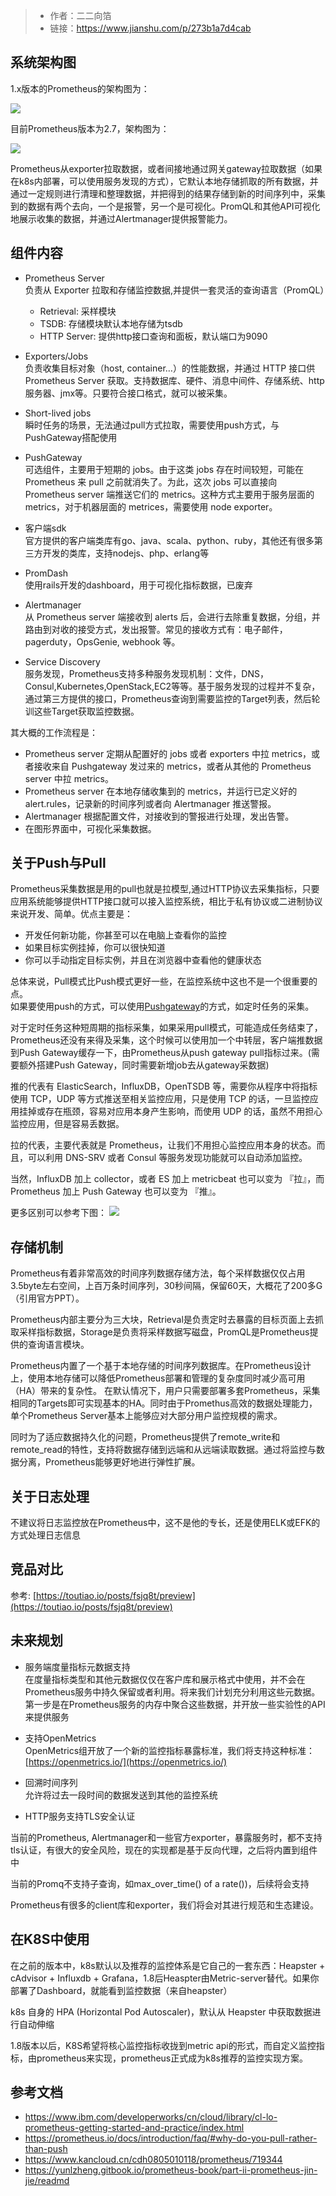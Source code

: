 > - 作者：二二向箔
> - 链接：https://www.jianshu.com/p/273b1a7d4cab

## 系统架构图

1.x版本的Prometheus的架构图为：

![](/img/1889435-c429ec61d5a88cf9.jpg)

目前Prometheus版本为2.7，架构图为：

![](/img/1889435-f534f0674cfc87f2.jpg)

Prometheus从exporter拉取数据，或者间接地通过网关gateway拉取数据（如果在k8s内部署，可以使用服务发现的方式），它默认本地存储抓取的所有数据，并通过一定规则进行清理和整理数据，并把得到的结果存储到新的时间序列中，采集到的数据有两个去向，一个是报警，另一个是可视化。PromQL和其他API可视化地展示收集的数据，并通过Alertmanager提供报警能力。

## 组件内容

*   Prometheus Server  
    负责从 Exporter 拉取和存储监控数据,并提供一套灵活的查询语言（PromQL）
    
    *   Retrieval: 采样模块
    *   TSDB: 存储模块默认本地存储为tsdb
    *   HTTP Server: 提供http接口查询和面板，默认端口为9090
*   Exporters/Jobs  
    负责收集目标对象（host, container…）的性能数据，并通过 HTTP 接口供 Prometheus Server 获取。支持数据库、硬件、消息中间件、存储系统、http服务器、jmx等。只要符合接口格式，就可以被采集。
    
*   Short-lived jobs  
    瞬时任务的场景，无法通过pull方式拉取，需要使用push方式，与PushGateway搭配使用
    
*   PushGateway  
    可选组件，主要用于短期的 jobs。由于这类 jobs 存在时间较短，可能在 Prometheus 来 pull 之前就消失了。为此，这次 jobs 可以直接向 Prometheus server 端推送它们的 metrics。这种方式主要用于服务层面的 metrics，对于机器层面的 metrices，需要使用 node exporter。
    
*   客户端sdk  
    官方提供的客户端类库有go、java、scala、python、ruby，其他还有很多第三方开发的类库，支持nodejs、php、erlang等
    
*   PromDash  
    使用rails开发的dashboard，用于可视化指标数据，已废弃
    
*   Alertmanager  
    从 Prometheus server 端接收到 alerts 后，会进行去除重复数据，分组，并路由到对收的接受方式，发出报警。常见的接收方式有：电子邮件，pagerduty，OpsGenie, webhook 等。
    
*   Service Discovery  
    服务发现，Prometheus支持多种服务发现机制：文件，DNS，Consul,Kubernetes,OpenStack,EC2等等。基于服务发现的过程并不复杂，通过第三方提供的接口，Prometheus查询到需要监控的Target列表，然后轮训这些Target获取监控数据。

其大概的工作流程是：

*   Prometheus server 定期从配置好的 jobs 或者 exporters 中拉 metrics，或者接收来自 Pushgateway 发过来的 metrics，或者从其他的 Prometheus server 中拉 metrics。
*   Prometheus server 在本地存储收集到的 metrics，并运行已定义好的 alert.rules，记录新的时间序列或者向 Alertmanager 推送警报。
*   Alertmanager 根据配置文件，对接收到的警报进行处理，发出告警。
*   在图形界面中，可视化采集数据。

## 关于Push与Pull

Prometheus采集数据是用的pull也就是拉模型,通过HTTP协议去采集指标，只要应用系统能够提供HTTP接口就可以接入监控系统，相比于私有协议或二进制协议来说开发、简单。优点主要是：

*   开发任何新功能，你甚至可以在电脑上查看你的监控
*   如果目标实例挂掉，你可以很快知道
*   你可以手动指定目标实例，并且在浏览器中查看他的健康状态

总体来说，Pull模式比Push模式更好一些，在监控系统中这也不是一个很重要的点。  
如果要使用push的方式，可以使用[Pushgateway](https://prometheus.io/docs/instrumenting/pushing/)的方式，如定时任务的采集。

对于定时任务这种短周期的指标采集，如果采用pull模式，可能造成任务结束了，Prometheus还没有来得及采集，这个时候可以使用加一个中转层，客户端推数据到Push Gateway缓存一下，由Prometheus从push gateway pull指标过来。(需要额外搭建Push Gateway，同时需要新增job去从gateway采数据)

推的代表有 ElasticSearch，InfluxDB，OpenTSDB 等，需要你从程序中将指标使用 TCP，UDP 等方式推送至相关监控应用，只是使用 TCP 的话，一旦监控应用挂掉或存在瓶颈，容易对应用本身产生影响，而使用 UDP 的话，虽然不用担心监控应用，但是容易丢数据。

拉的代表，主要代表就是 Prometheus，让我们不用担心监控应用本身的状态。而且，可以利用 DNS-SRV 或者 Consul 等服务发现功能就可以自动添加监控。

当然，InfluxDB 加上 collector，或者 ES 加上 metricbeat 也可以变为 『拉』，而 Prometheus 加上 Push Gateway 也可以变为 『推』。

更多区别可以参考下图：
![](/img/1889435-a9827a7373dbb2df.jpg)

## 存储机制

Prometheus有着非常高效的时间序列数据存储方法，每个采样数据仅仅占用3.5byte左右空间，上百万条时间序列，30秒间隔，保留60天，大概花了200多G（引用官方PPT）。

Prometheus内部主要分为三大块，Retrieval是负责定时去暴露的目标页面上去抓取采样指标数据，Storage是负责将采样数据写磁盘，PromQL是Prometheus提供的查询语言模块。

Prometheus内置了一个基于本地存储的时间序列数据库。在Prometheus设计上，使用本地存储可以降低Prometheus部署和管理的复杂度同时减少高可用（HA）带来的复杂性。 在默认情况下，用户只需要部署多套Prometheus，采集相同的Targets即可实现基本的HA。同时由于Promethus高效的数据处理能力，单个Prometheus Server基本上能够应对大部分用户监控规模的需求。

同时为了适应数据持久化的问题，Prometheus提供了remote_write和remote_read的特性，支持将数据存储到远端和从远端读取数据。通过将监控与数据分离，Prometheus能够更好地进行弹性扩展。


## 关于日志处理

不建议将日志监控放在Prometheus中，这不是他的专长，还是使用ELK或EFK的方式处理日志信息


## 竞品对比

参考: [https://toutiao.io/posts/fsjq8t/preview](https://toutiao.io/posts/fsjq8t/preview)

## 未来规划

*   服务端度量指标元数据支持  
    在度量指标类型和其他元数据仅仅在客户库和展示格式中使用，并不会在Prometheus服务中持久保留或者利用。将来我们计划充分利用这些元数据。第一步是在Prometheus服务的内存中聚合这些数据，并开放一些实验性的API来提供服务
    
*   支持OpenMetrics  
    OpenMetrics组开放了一个新的监控指标暴露标准，我们将支持这种标准：[https://openmetrics.io/](https://openmetrics.io/)
    
*   回溯时间序列  
    允许将过去一段时间的数据发送到其他的监控系统
    
*   HTTP服务支持TLS安全认证
    

当前的Prometheus, Alertmanager和一些官方exporter，暴露服务时，都不支持tls认证，有很大的安全风险，现在的实现都是基于反向代理，之后将内置到组件中

当前的Promq不支持子查询，如max\_over\_time() of a rate())，后续将会支持

Prometheus有很多的client库和exporter，我们将会对其进行规范和生态建设。

## 在K8S中使用

在之前的版本中，k8s默认以及推荐的监控体系是它自己的一套东西：Heapster + cAdvisor + Influxdb + Grafana，1.8后Heaspter由Metric-server替代。如果你部署了Dashboard，就能看到监控数据（来自heapster）

k8s 自身的 HPA (Horizontal Pod Autoscaler)，默认从 Heapster 中获取数据进行自动伸缩

1.8版本以后，K8S希望将核心监控指标收拢到metric api的形式，而自定义监控指标，由prometheus来实现，prometheus正式成为k8s推荐的监控实现方案。


## 参考文档

- https://www.ibm.com/developerworks/cn/cloud/library/cl-lo-prometheus-getting-started-and-practice/index.html
- https://prometheus.io/docs/introduction/faq/#why-do-you-pull-rather-than-push
- https://www.kancloud.cn/cdh0805010118/prometheus/719344
- https://yunlzheng.gitbook.io/prometheus-book/part-ii-prometheus-jin-jie/readmd